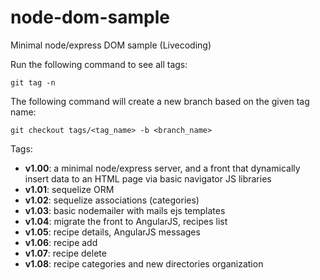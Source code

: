 # node-dom-sample
Minimal node/express DOM sample (Livecoding)

Run the following command to see all tags:
```
git tag -n
```

The following command will create a new branch based on the given tag name:
```
git checkout tags/<tag_name> -b <branch_name>
```

Tags:
- **v1.00**: a minimal node/express server, and a front that dynamically insert data to an HTML page via basic navigator JS libraries
- **v1.01**: sequelize ORM
- **v1.02**: sequelize associations (categories)
- **v1.03**: basic nodemailer with mails ejs templates
- **v1.04**: migrate the front to AngularJS, recipes list
- **v1.05**: recipe details, AngularJS messages
- **v1.06**: recipe add
- **v1.07**: recipe delete
- **v1.08**: recipe categories and new directories organization
